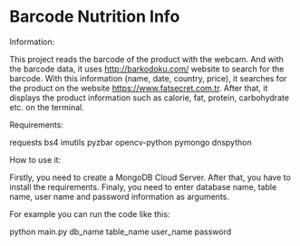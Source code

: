 # Barcode Nutrition Info

Information:

This project reads the barcode of the product with the webcam. And with the barcode data, it uses http://barkodoku.com/ website to search for the barcode. With this information (name, date, country, price), it searches for the product on the website https://www.fatsecret.com.tr. After that, it displays the product information such as calorie, fat, protein, carbohydrate etc. on the terminal.

Requirements:

requests
bs4
imutils
pyzbar
opencv-python
pymongo
dnspython

How to use it:

Firstly, you need to create a MongoDB Cloud Server. After that, you have to install the requirements. Finaly, you need to enter database name, table name, user name and password information as arguments. 

For example you can run the code like this:

python main.py db_name table_name user_name password
